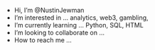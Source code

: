 -  Hi, I’m @NustinJewman
-  I’m interested in ... analytics, web3, gambling, 
-  I’m currently learning ... Python, SQL, HTML
-  I’m looking to collaborate on ... 
-  How to reach me ...

<!---
NustinJewman/NustinJewman is a ✨ special ✨ repository because its `README.md` (this file) appears on your GitHub profile.
You can click the Preview link to take a look at your changes.
--->
